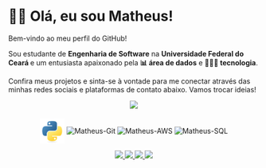 <h1>👋🏻 Olá, eu sou Matheus!</h1>

<p>Bem-vindo ao meu perfil do GitHub!</p>

<p>Sou estudante de <strong>Engenharia de Software</strong> na <strong>Universidade Federal do Ceará </strong> e um entusiasta apaixonado pela <strong> 📊 área de dados</strong> e <strong> 👨🏻‍💻 tecnologia</strong>.</p>

<p>Confira meus projetos e sinta-se à vontade para me conectar através das minhas redes sociais e plataformas de contato abaixo. Vamos trocar ideias!</p>

<div align="center">

<div>
  <picture>
    <source
      srcset="https://github-readme-stats.vercel.app/api?username=matheuszpher&show_icons=true&theme=dark"
      media="(prefers-color-scheme: merko)"
    />
    <source
      srcset="https://github-readme-stats.vercel.app/api?username=matheuszpher&show_icons=true"
      media="(prefers-color-scheme: light), (prefers-color-scheme: no-preference)"
    />
    <img src="https://github-readme-stats.vercel.app/api?username=matheuszpher&show_icons=true" />
  </picture>
</div>

<div style="display: inline_block; text-align: center;"><br>
  <img align="center" alt="Matheus-Python" height="50" width="50" src="https://raw.githubusercontent.com/devicons/devicon/master/icons/python/python-original.svg">
  <img align="center" alt="Matheus-Git" height="50" width="50" src="https://cdn.jsdelivr.net/gh/devicons/devicon/icons/git/git-plain.svg">
  <img align="center" alt="Matheus-AWS" height="50" width="50" src="https://cdn.jsdelivr.net/gh/devicons/devicon@latest/icons/amazonwebservices/amazonwebservices-original-wordmark.svg">
  <img align="center" alt="Matheus-SQL" height="50" width="50" src="https://cdn.jsdelivr.net/gh/devicons/devicon@latest/icons/azuresqldatabase/azuresqldatabase-original.svg">
</div>

<p></p>

<div align="center">
  <a href="https://instagram.com/matheusovsk" target="_blank">
    <img src="https://img.shields.io/badge/-Instagram-%23E4405F?style=for-the-badge&logo=instagram&logoColor=white" target="_blank">
  </a>
  <a href="https://discord.gg/wagxzStdcR" target="_blank">
    <img src="https://img.shields.io/badge/Discord-7289DA?style=for-the-badge&logo=discord&logoColor=white" target="_blank">
  </a>
  <a href="mailto:matheus.amj003@gmail.com">
    <img src="https://img.shields.io/badge/-Gmail-%23333?style=for-the-badge&logo=gmail&logoColor=white" target="_blank">
  </a>
  <a href="https://www.linkedin.com/in/matheus-rodrigues-aa4016237" target="_blank">
    <img src="https://img.shields.io/badge/-LinkedIn-%230077B5?style=for-the-badge&logo=linkedin&logoColor=white" target="_blank">
  </a>
</div>

</div>
